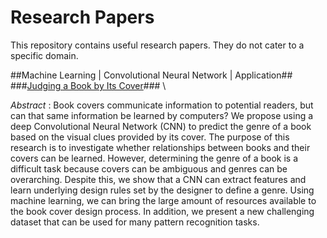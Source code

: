 # Research Papers
This repository contains useful research papers. They do not cater to a specific domain. 

##Machine Learning | Convolutional Neural Network | Application## \
###[Judging a Book by Its Cover](https://arxiv.org/pdf/1610.09204.pdf)### \

*Abstract* : Book covers communicate information to potential
readers, but can that same information be learned by computers?
We propose using a deep Convolutional Neural Network (CNN) to
predict the genre of a book based on the visual clues provided by
its cover. The purpose of this research is to investigate whether
relationships between books and their covers can be learned.
However, determining the genre of a book is a difficult task
because covers can be ambiguous and genres can be overarching.
Despite this, we show that a CNN can extract features and
learn underlying design rules set by the designer to define a
genre. Using machine learning, we can bring the large amount of
resources available to the book cover design process. In addition,
we present a new challenging dataset that can be used for many
pattern recognition tasks.



